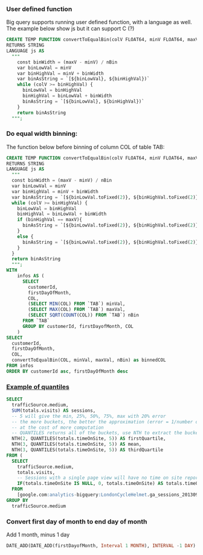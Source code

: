 ### User defined function
Big query supports running user defined function, with a language as well. The example below show js but it can support C (?)
  ```sql
  CREATE TEMP FUNCTION convertToEqualBin(colV FLOAT64, minV FLOAT64, maxV FLOAT64, nBin FLOAT64)
  RETURNS STRING
  LANGUAGE js AS
    """
      const binWidth = (maxV - minV) / nBin
      var binLowVal = minV
      var binHighVal = minV + binWidth
      var binAsString = `[${binLowVal}, ${binHighVal})`
      while (colV >= binHighVal) {
        binLowVal = binHighVal
        binHighVal = binLowVal + binWidth
        binAsString = `[${binLowVal}, ${binHighVal})`
      }
      return binAsString
    """;
  ```

### Do equal width binning:
The function below before binning of column COL of table TAB:

  ```sql
  CREATE TEMP FUNCTION convertToEqualBin(colV FLOAT64, minV FLOAT64, maxV FLOAT64, nBin FLOAT64)
  RETURNS STRING
  LANGUAGE js AS
    """
    const binWidth = (maxV - minV) / nBin
    var binLowVal = minV
    var binHighVal = minV + binWidth
    var binAsString = `[${binLowVal.toFixed(2)}, ${binHighVal.toFixed(2)})`
    while (colV >= binHighVal) {
      binLowVal = binHighVal
      binHighVal = binLowVal + binWidth
      if (binHighVal == maxV){
        binAsString = `[${binLowVal.toFixed(2)}, ${binHighVal.toFixed(2)}]`
      }
      else {
        binAsString = `[${binLowVal.toFixed(2)}, ${binHighVal.toFixed(2)})`
      }
    }
    return binAsString
    """;
  WITH
      infos AS (
        SELECT
          customerId,
          firstDayOfMonth,
          COL,
          (SELECT MIN(COL) FROM `TAB`) minVal,
          (SELECT MAX(COL) FROM `TAB`) maxVal,
          (SELECT SQRT(COUNT(COL)) FROM `TAB`) nBin
        FROM `TAB`
        GROUP BY customerId, firstDayofMonth, COL
      )
  SELECT
    customerId,
    firstDayOfMonth,
    COL,
    convertToEqualBin(COL, minVal, maxVal, nBin) as binnedCOL
  FROM infos
  ORDER BY customerId asc, firstDayOfMonth desc
  ```


### [Example of quantiles](https://www.bounteous.com/insights/2016/06/26/compute-quantiles-or-bucketingbinning/)
  ```sql
  SELECT
    trafficSource.medium,
    SUM(totals.visits) AS sessions,
    -- 5 will give the min, 25%, 50%, 75%, max with 20% error
    -- the more buckets, the better the approximation (error = 1/number of buckets)
    -- at the cost of more computation
    -- QUANTILES returns all of the buckets, use NTH to extract the bucket you want
    NTH(2, QUANTILES(totals.timeOnSite, 5)) AS firstQuartile,
    NTH(3, QUANTILES(totals.timeOnSite, 5)) AS mean,
    NTH(3, QUANTILES(totals.timeOnSite, 5)) AS thirdQuartile
  FROM (
    SELECT
      trafficSource.medium,
      totals.visits,
      -- Sessions with a single page view will have no time on site reported
      IF(totals.timeOnSite IS NULL, 0, totals.timeOnSite) AS totals.timeOnSite
    FROM
      [google.com:analytics-bigquery:LondonCycleHelmet.ga_sessions_20130910])
  GROUP BY
    trafficSource.medium
  ```

### Convert first day of month to end day of month
  Add 1 month, minus 1 day
  ```sql
  DATE_ADD(DATE_ADD(firstDayofMonth, Interval 1 MONTH), INTERVAL -1 DAY) as churnedEndDayOfMonth
  ```
